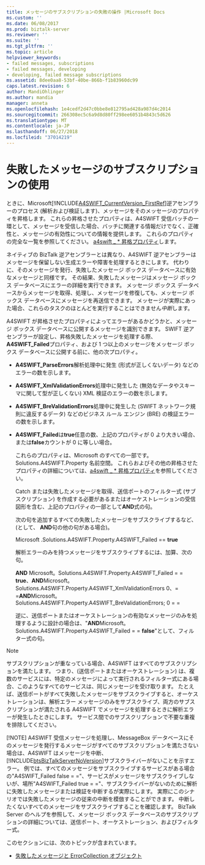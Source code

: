 ```yaml
---
title: メッセージのサブスクリプションの失敗の操作 |Microsoft Docs
ms.custom: ''
ms.date: 06/08/2017
ms.prod: biztalk-server
ms.reviewer: ''
ms.suite: ''
ms.tgt_pltfrm: ''
ms.topic: article
helpviewer_keywords:
- failed messages, subscriptions
- failed messages, developing
- developing, failed message subscriptions
ms.assetid: 8dee0aa8-53bf-40be-866b-f1b83960dc99
caps.latest.revision: 6
author: MandiOhlinger
ms.author: mandia
manager: anneta
ms.openlocfilehash: 1e4cedf2d47c0bbe8e812795ad428a987d4c2014
ms.sourcegitcommit: 266308ec5c6a9d8d80ff298ee6051b4843c5d626
ms.translationtype: MT
ms.contentlocale: ja-JP
ms.lasthandoff: 06/27/2018
ms.locfileid: "37014219"
---
```

# <a name="working-with-failed-message-subscriptions"></a>失敗したメッセージのサブスクリプションの使用
ときに、Microsoft[!INCLUDE[A4SWIFT_CurrentVersion_FirstRef](../../includes/a4swift-currentversion-firstref-md.md)]逆アセンブラーのプロセス (解析および検証します)、メッセージをそのメッセージのプロパティを昇格します。 これらの昇格させたプロパティは、A4SWIFT 受信バッチの一環として、メッセージを受信した場合、バッチに関連する情報だけでなく、正確性と、メッセージの有効性についての情報を提供します。 これらのプロパティの完全な一覧を参照してください。 [a4swift _ * 昇格プロパティ](../../adapters-and-accelerators/accelerator-swift/a4swift-promoted-properties.md)します。  
  
 ネイティブの BizTalk 逆アセンブラーとは異なり、A4SWIFT 逆アセンブラーはメッセージを保留しない生成エラーや障害を処理するときにします。 代わりに、そのメッセージを発行、失敗したメッセージ ボックス データベースに有効なメッセージと同様です。 その結果、失敗したメッセージはメッセージ ボックス データベースにエラーの詳細を実行できます。 メッセージ ボックス データベースからメッセージを取得、処理し、メッセージを修復しても、メッセージ ボックス データベースにメッセージを再送信できます。 メッセージが実際にあった場合、これらのタスクのほとんどを実行することはできません*中断*します。  
  
 A4SWIFT が昇格させたプロパティによってエラーがあるかどうかと、メッセージ ボックス データベースに公開するメッセージを識別できます。 SWIFT 逆アセンブラーが設定し、昇格失敗したメッセージを処理する際、 **A4SWIFT_Failed**プロパティ、および 1 つ以上のメッセージをメッセージ ボックス データベースに公開する前に、他の次プロパティ。  
  
- **A4SWIFT_ParseErrors**解析処理中に発生 (形式が正しくないデータ) などのエラーの数を示します。  
  
- **A4SWIFT_XmlValidationErrors**処理中に発生した (無効なデータやスキーマに関して型が正しくない) XML 検証のエラーの数を示します。  
  
- **A4SWIFT_BreValidationErrors**処理中に発生した (SWIFT ネットワーク規則に違反するデータ) などのビジネス ルール エンジン (BRE) の検証エラーの数を示します。  
  
- **A4SWIFT_Failed**は**true**任意の数、上記のプロパティが 0 より大きい場合、または**false**カウントが 0 に等しい場合。  
  
  これらのプロパティは、Microsoft のすべての一部です。Solutions.A4SWIFT.Property 名前空間。 これらおよびその他の昇格させたプロパティの詳細については、[a4swift _ * 昇格プロパティ](../../adapters-and-accelerators/accelerator-swift/a4swift-promoted-properties.md)を参照してください。  
  
  Catch または失敗したメッセージを取得、送信ポートのフィルター式 (サブスクリプション) を作成する必要があるまたはオーケストレーションの受信図形を含む、上記のプロパティの一部として**AND**式の句。  
  
  次の句を追加するすべての失敗したメッセージをサブスクライブするなど、(として、 **AND**句の他の句がある場合)。  
  
  Microsoft .Solutions.A4SWIFT.Property.A4SWIFT_Failed == **true**  
  
  解析エラーのみを持つメッセージをサブスクライブするには、加算、次の句。  
  
  **AND** Microsoft。Solutions.A4SWIFT.Property.A4SWIFT_Failed = = **true**、**AND**Microsoft。Solutions.A4SWIFT.Property.A4SWIFT_XmlValidationErrors 0、= =**AND**Microsoft。Solutions.A4SWIFT.Property.A4SWIFT_BreValidationErrors; 0 = =  
  
  逆に、送信ポートまたはオーケストレーションの有効なメッセージのみを処理するように設計の場合は、"**AND**Microsoft。Solutions.A4SWIFT.Property.A4SWIFT_Failed = = **false**"として、フィルター式の句。  
  
> [!NOTE]
>  サブスクリプションが重なっている場合、A4SWIFT はすべてのサブスクリプションを満たします。 つまり、(送信ポートまたはオーケストレーション) は、複数のサービスには、特定のメッセージによって実行されるフィルター式にある場合、このようなすべてのサービスは、同じメッセージを受け取ります。 たとえば、送信ポートがすべて失敗したメッセージをサブスクライブすると、オーケストレーションは、解析エラー メッセージのみをサブスクライブ、両方のサブスクリプションが満たされる A4SWIFT でメッセージを処理するときに解析エラーが発生したときにします。 サービス間でのサブスクリプションで不要な重複を排除してください。  
> 
> [!NOTE]
>  A4SWIFT 受信メッセージを処理し、MessageBox データベースにそのメッセージを発行するメッセージがすべてのサブスクリプションを満たさない場合は、A4SWIFT はメッセージを中断、[!INCLUDE[btsBizTalkServerNoVersion](../../includes/btsbiztalkservernoversion-md.md)]サブスクライバーがないことを示すエラー。 例では、すべてのメッセージをサブスクライブするサービスがある場合の"A4SWIFT_Failed false = ="、サービスがメッセージをサブスクライブしないが、場所"A4SWIFT_Failed true = ="、サブスクライバーがないのために解析に失敗したメッセージまたは検証を中断するが実際にします。 実際にこのシナリオでは失敗したメッセージの従来の中断を模倣することができます。 中断したくないすべてのメッセージをサブスクライブすることを確認します。 BizTalk Server のヘルプを参照して、メッセージ ボックス データベースのサブスクリプションの詳細については、送信ポート、オーケストレーション、およびフィルター式。  
  
 このセクションには、次のトピックが含まれています。  
  
-   [失敗したメッセージと ErrorCollection オブジェクト](../../adapters-and-accelerators/accelerator-swift/failed-messages-and-errorcollection-objects.md)